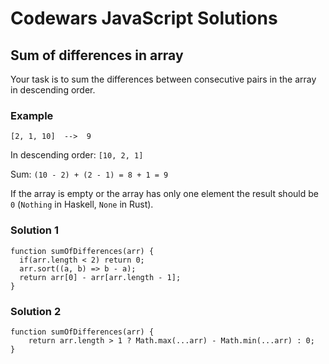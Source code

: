 # Codewars JavaScript Solutions

## Sum of differences in array

Your task is to sum the differences between consecutive pairs in the array in descending order.

### Example

```
[2, 1, 10]  -->  9
```

In descending order: `[10, 2, 1]`

Sum: `(10 - 2) + (2 - 1) = 8 + 1 = 9`

If the array is empty or the array has only one element the result should be `0` (`Nothing` in Haskell, `None` in Rust).

### Solution 1

```
function sumOfDifferences(arr) {
  if(arr.length < 2) return 0;
  arr.sort((a, b) => b - a);
  return arr[0] - arr[arr.length - 1];
}
```

### Solution 2

```
function sumOfDifferences(arr) {
    return arr.length > 1 ? Math.max(...arr) - Math.min(...arr) : 0;
}
```

